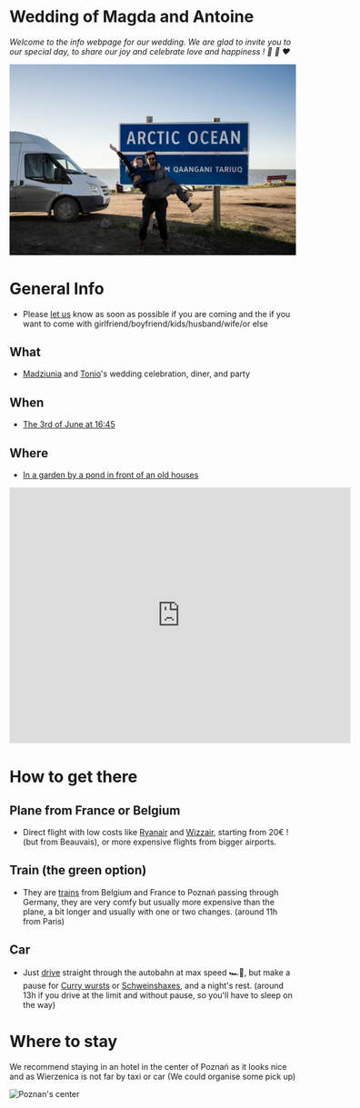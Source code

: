 # Wedding of Magda and Antoine

_Welcome to the info webpage for our wedding. We are glad to invite you to our special day, to share our joy and celebrate love and happiness ! 🍾 🥳 ❤️_ 

![Arctic Ocean pic](static/images/ArticOcean.jpg)

# General Info

- Please [let us](mailto:magda.murawiecka@gmail.com) know as soon as possible if you are coming and the if you want to come with girlfriend/boyfriend/kids/husband/wife/or else

## What

 - [Madziunia](mailto:magda.murawiecka@gmail.com) and [Tonio](mailto:antoine.fauroux@gmail.com)'s wedding celebration, diner, and party

## When

 - [The 3rd of June at 16:45](static/files/iCal-wedding_Magda_Antoine.ics)

## Where

 - [In a garden by a pond in front of an old houses](https://goo.gl/maps/JTxa8jxmVcrLUeYW7)
 

<iframe src="https://www.google.com/maps/embed?pb=!1m18!1m12!1m3!1d2430.9595998190443!2d17.0716221!3d52.4617591!2m3!1f0!2f0!3f0!3m2!1i1024!2i768!4f13.1!3m3!1m2!1s0x47045dd6f5ec7245%3A0x52be7a31583e30dc!2sDw%C3%B3r%20Wierzenica!5e0!3m2!1sen!2sus!4v1671822575050!5m2!1sen!2sus" width="600" height="450" style="border:0;" allowfullscreen="" loading="lazy" referrerpolicy="no-referrer-when-downgrade"></iframe>

# How to get there

## Plane from France or Belgium

- Direct flight with low costs like [Ryanair](https://www.ryanair.com/fr/fr/) and [Wizzair](https://wizzair.com/fr-fr#/), starting from 20€ ! (but from Beauvais), or more expensive flights from bigger airports.

## Train (the green option)

- They are [trains](https://www.bahn.com/fr) from Belgium and France to Poznań passing through Germany, they are very comfy but usually more expensive than the plane, a bit longer and usually with one or two changes. (around 11h from Paris)

## Car

- Just [drive](https://goo.gl/maps/pNnWszmpXtveqbR58) straight through the autobahn at max speed 🏎💨, but make a pause for [Curry wursts](https://media-cdn.tripadvisor.com/media/photo-s/0e/e4/fe/7f/currywurst-normal-und.jpg) or [Schweinshaxes](https://thumbs.dreamstime.com/z/schweinshaxe-pork-knuckle-bavarian-44736198.jpg), and a night's rest. (around 13h if you drive at the limit and without pause, so you'll have to sleep on the way)

# Where to stay

We recommend staying in an hotel in the center of Poznań as it looks nice and as Wierzenica is not far by taxi or car (We could organise some pick up)

![Poznan's center](https://upload.wikimedia.org/wikipedia/commons/7/7d/Old_marketplace_and_city_hall_in_Pozna%C5%84.jpg)
